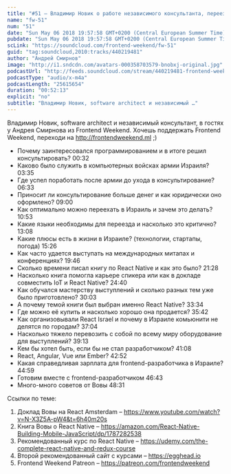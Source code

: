 ```yaml
---
title: "#51 – Владимир Новик о работе независимого консультанта, переезде в Израиль и книге про React Native"
name: "fw-51"
num: "51"
date: "Sun May 06 2018 19:57:58 GMT+0200 (Central European Summer Time)"
pubdate: "Sun May 06 2018 19:57:58 GMT+0200 (Central European Summer Time)"
scLink: "https://soundcloud.com/frontend-weekend/fw-51"
guid: "tag:soundcloud,2010:tracks/440219481"
author: "Андрей Смирнов"
image: "http://i1.sndcdn.com/avatars-000358703579-bnobxj-original.jpg"
podcastUrl: "http://feeds.soundcloud.com/stream/440219481-frontend-weekend-fw-51.m4a"
podcastType: "audio/x-m4a"
podcastLength: "25615654"
duration: "00:52:13"
explicit: "no"
subtitle: "Владимир Новик, software architect и независимый …"
---
```

Владимир Новик, software architect и независимый консультант, в гостях у Андрея Смирнова из Frontend Weekend. Хочешь поддержать Frontend Weekend, переходи на http://frontendweekend.ml ;) 

- Почему заинтересовался программированием и в итоге решил консультировать? 00:32
- Каково было служить в компьютерных войсках армии Израиля? 03:35
- Где успел поработать после армии до ухода в консультирование? 06:33
- Приносит ли консультирование больше денег и как юридически оно оформлено? 09:00
- Как оптимально можно переехать в Израиль и зачем это делать? 10:53
- Какие языки необходимы для переезда и насколько это критично? 13:08
- Какие плюсы есть в жизни в Израиле? (технологии, стартапы, погода) 15:26
- Как часто удается выступать на международных митапах и конференциях? 19:46
- Сколько времени писал книгу по React Native и как это было? 21:28
- Насколько книга помогла карьере спикера или как в докладе совместить IoT и React Native? 24:40
- Как обучался мастерству выступлений и сколько разных тем уже было приготовлено? 30:03
- А почему темой книги был выбран именно React Native? 33:34
- Где можно её купить и насколько хорошо она продается? 35:42
- Как организовывали React Israel и почему в Израиле комьюнити не делятся по городам? 37:04
- Насколько тяжело перевозить с собой по всему миру оборудование для выступлений? 39:13
- Кем бы хотел быть, если бы не стал разработчиком? 41:08
- React, Angular, Vue или Ember? 42:52
- Какая справедливая зарплата для frontend-разработчика в Израиле? 44:59
- Готовим вместе с frontend-разработчиком 46:43
- Много-много советов от Вовы 48:31

Ссылки по теме:
1) Доклад Вовы на React Amsterdam – https://www.youtube.com/watch?v=N-X3Z5A-pW4&t=6h40m20s
2) Книга Вовы о React Native – https://amazon.com/React-Native-Building-Mobile-JavaScript/dp/1787282538
3) Рекомендованный курс по React Native – https://udemy.com/the-complete-react-native-and-redux-course
4) Второй рекомендованный сайт с курсами – https://egghead.io
5) Frontend Weekend Patreon – https://patreon.com/frontendweekend